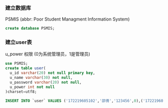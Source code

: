 ### 建立数据库

PSMIS (abbr: Poor Student Managment Information System)

``` sql
create database PSMIS;
```

### 建立user表

u_power 权限 (0为系统管理员，1是管理员)

```sql
use PSMIS;
create table user(
  u_id varchar(20) not null primary key,
  u_name varchar(30) not null,
  u_password varchar(20) not null,
  u_power int not null
)charset=utf8;

INSERT INTO `user` VALUES ('172219605102','邵倩','123456',0),('172219605201','江芳','123456',0),('172219605220','钱聿豪','123456',0);
```


